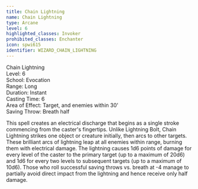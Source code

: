 ```yaml
---
title: Chain Lightning
name: Chain Lightning
type: Arcane
level: 6
highlighted_classes: Invoker
prohibited_classes: Enchanter
icon: spwi615
identifier: WIZARD_CHAIN_LIGHTNING
---
```

Chain Lightning  
Level: 6  
School: Evocation  
Range: Long  
Duration: Instant  
Casting Time: 6  
Area of Effect: Target, and enemies within 30'  
Saving Throw: Breath half  
  
This spell creates an electrical discharge that begins as a single stroke commencing from the caster's fingertips. Unlike Lightning Bolt, Chain Lightning strikes one object or creature initially, then arcs to other targets. These brilliant arcs of lightning leap at all enemies within range, burning them with electrical damage. The lightning causes 1d6 points of damage for every level of the caster to the primary target (up to a maximum of 20d6) and 1d6 for every two levels to subsequent targets (up to a maximum of 10d6). Those who roll successful saving throws vs. breath at -4 manage to partially avoid direct impact from the lightning and hence receive only half damage.  
